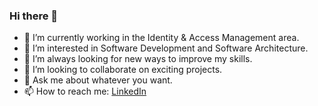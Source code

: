 ### Hi there 👋

- 🔭 I’m currently working in the Identity & Access Management area.
- 👀 I’m interested in Software Development and Software Architecture.
- 🌱 I’m always looking for new ways to improve my skills.
- 💞 I’m looking to collaborate on exciting projects.
- 💬 Ask me about whatever you want.
- 📫 How to reach me: [LinkedIn](https://www.linkedin.com/in/antoniodfg)

